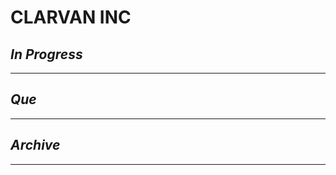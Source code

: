 # CLARVAN INC

## *In Progress*

--------------------

## *Que*

-----------------------------------
## *Archive*

-----------------------------------

